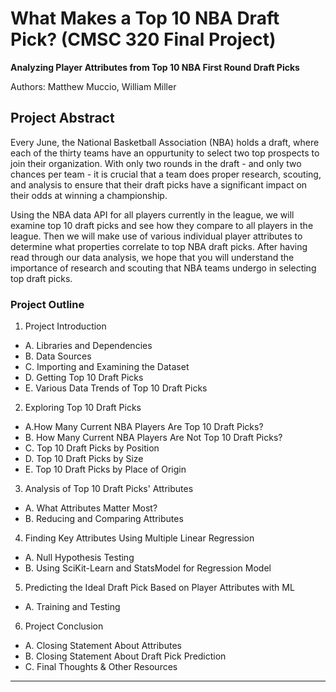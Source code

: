 # What Makes a Top 10 NBA Draft Pick? (CMSC 320 Final Project)
**Analyzing Player Attributes from Top 10 NBA First Round Draft Picks**

Authors: Matthew Muccio, William Miller

## Project Abstract

Every June, the National Basketball Association (NBA) holds a draft, where each of the thirty teams have an oppurtunity to select two top prospects to join their organization. With only two rounds in the draft - and only two chances per team - it is crucial that a team does proper research, scouting, and analysis to ensure that their draft picks have a significant impact on their odds at winning a championship.

Using the NBA data API for all players currently in the league, we will examine top 10 draft picks and see how they compare to all players in the league. Then we will make use of various individual player attributes to determine what properties correlate to top NBA draft picks. After having read through our data analysis, we hope that you will understand the importance of research and scouting that NBA teams undergo in selecting top draft picks.

### Project Outline

1. Project Introduction
  - A. Libraries and Dependencies
  - B. Data Sources
  - C. Importing and Examining the Dataset
  - D. Getting Top 10 Draft Picks
  - E. Various Data Trends of Top 10 Draft Picks
2. Exploring Top 10 Draft Picks
  - A.How Many Current NBA Players Are Top 10 Draft Picks?
  - B. How Many Current NBA Players Are Not Top 10 Draft Picks?
  - C. Top 10 Draft Picks by Position
  - D. Top 10 Draft Picks by Size
  - E. Top 10 Draft Picks by Place of Origin
3. Analysis of Top 10 Draft Picks' Attributes
  - A. What Attributes Matter Most? 
  - B. Reducing and Comparing Attributes
4. Finding Key Attributes Using Multiple Linear Regression
  - A. Null Hypothesis Testing
  - B. Using SciKit-Learn and StatsModel for Regression Model
5. Predicting the Ideal Draft Pick Based on Player Attributes with ML
  - A. Training and Testing
6. Project Conclusion
  - A. Closing Statement About Attributes
  - B. Closing Statement About Draft Pick Prediction
  - C. Final Thoughts & Other Resources
****
